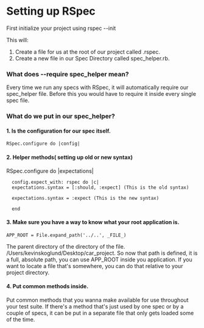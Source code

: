 # Setting up RSpec

First initialize your project using rspec --init

This will:
1. Create a file for us at the root of our project called .rspec.
2. Create a new file in our Spec Directory called spec_helper.rb.

### What does --require spec_helper mean?
Every time we run any specs with RSpec, it will automatically require our spec_helper file.
Before this you would have to require it inside every single spec file.

### What do we put in our spec_helper?
#### 1. Is the configuration for our spec itself.
```
RSpec.configure do |config|
```

#### 2. Helper methods( setting up old or new syntax)

RSpec.configure do |expectations|
```
  config.expect_with: rspec do |c|
  expectations.syntax = [:should, :expect] (This is the old syntax)

  expectations.syntax = :expect (This is the new syntax)

  end
  ```

#### 3. Make sure you have a way to know what your root application is.
```
APP_ROOT = File.expand_path('../..', _FILE_)
```

The parent directory of the directory of the file.
/Users/kevinskoglund/Desktop/car_project.
So now that path is defined, it is a full, absolute path, you can use APP_ROOT inside you application.
If you want to locate a file that's somewhere, you can do that relative to your project directory.

#### 4. Put common methods inside.
Put common methods that you wanna make available for use throughout your test suite.
If there's a method that's just used by one spec or by a couple of specs, it can be put
in a separate file that only gets loaded some of the time.
